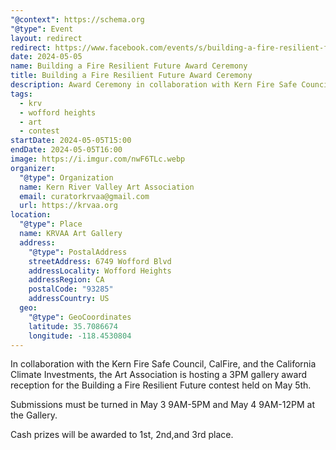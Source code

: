 ```yaml
---
"@context": https://schema.org
"@type": Event
layout: redirect
redirect: https://www.facebook.com/events/s/building-a-fire-resilient-futu/461261419576489/
date: 2024-05-05
name: Building a Fire Resilient Future Award Ceremony
title: Building a Fire Resilient Future Award Ceremony
description: Award Ceremony in collaboration with Kern Fire Safe Council, CalFire, & CA Climate Investments to promote a fire resilient community
tags:
  - krv
  - wofford heights
  - art
  - contest
startDate: 2024-05-05T15:00
endDate: 2024-05-05T16:00
image: https://i.imgur.com/nwF6TLc.webp
organizer:
  "@type": Organization
  name: Kern River Valley Art Association
  email: curatorkrvaa@gmail.com
  url: https://krvaa.org
location:
  "@type": Place
  name: KRVAA Art Gallery
  address:
    "@type": PostalAddress
    streetAddress: 6749 Wofford Blvd
    addressLocality: Wofford Heights
    addressRegion: CA
    postalCode: "93285"
    addressCountry: US
  geo:
    "@type": GeoCoordinates
    latitude: 35.7086674
    longitude: -118.4530804
---
```

In collaboration with the Kern Fire Safe Council, CalFire, and the California Climate Investments, the Art Association is hosting a 3PM gallery award reception for the Building a Fire Resilient Future contest held on May 5th.

Submissions must be turned in May 3 9AM-5PM and May 4 9AM-12PM at the Gallery.

Cash prizes will be awarded to 1st, 2nd,and 3rd place.
